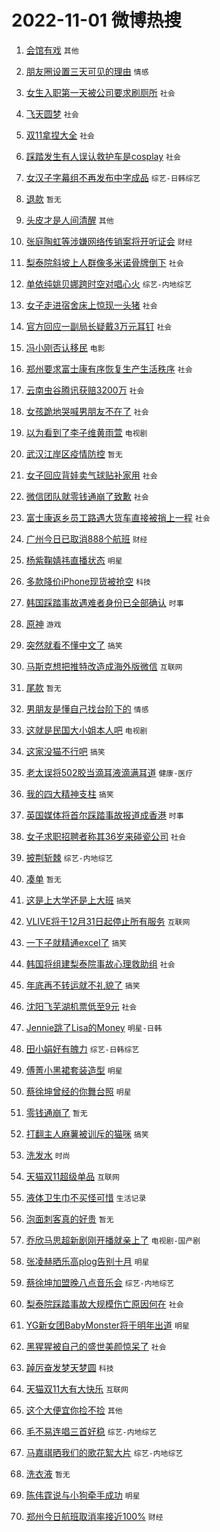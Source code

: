 # 2022-11-01 微博热搜 
1. [会馆有戏](https://m.weibo.cn/search?containerid=100103type%3D1%26t%3D10%26q%3D%23%E4%BC%9A%E9%A6%86%E6%9C%89%E6%88%8F%23&stream_entry_id=51&isnewpage=1&extparam=seat%3D1%26dgr%3D0%26c_type%3D51%26filter_type%3Drealtimehot%26pos%3D0%26cate%3D10103%26display_time%3D1667243060%26pre_seqid%3D1667243060491021958132&luicode=10000011&lfid=106003type%3D25%26t%3D3%26disable_hot%3D1%26filter_type%3Drealtimehot) `其他` 

2. [朋友圈设置三天可见的理由](https://m.weibo.cn/search?containerid=100103type%3D1%26t%3D10%26q%3D%23%E6%9C%8B%E5%8F%8B%E5%9C%88%E8%AE%BE%E7%BD%AE%E4%B8%89%E5%A4%A9%E5%8F%AF%E8%A7%81%E7%9A%84%E7%90%86%E7%94%B1%23&stream_entry_id=31&isnewpage=1&extparam=seat%3D1%26dgr%3D0%26c_type%3D31%26realpos%3D1%26filter_type%3Drealtimehot%26lcate%3D5001%26q%3D%2523%25E6%259C%258B%25E5%258F%258B%25E5%259C%2588%25E8%25AE%25BE%25E7%25BD%25AE%25E4%25B8%2589%25E5%25A4%25A9%25E5%258F%25AF%25E8%25A7%2581%25E7%259A%2584%25E7%2590%2586%25E7%2594%25B1%2523%26pos%3D0%26band_rank%3D1%26cate%3D0%26flag%3D2%26display_time%3D1667243060%26pre_seqid%3D1667243060491021958132&luicode=10000011&lfid=106003type%3D25%26t%3D3%26disable_hot%3D1%26filter_type%3Drealtimehot) `情感` 

3. [女生入职第一天被公司要求刷厕所](https://m.weibo.cn/search?containerid=100103type%3D1%26t%3D10%26q%3D%23%E5%A5%B3%E7%94%9F%E5%85%A5%E8%81%8C%E7%AC%AC%E4%B8%80%E5%A4%A9%E8%A2%AB%E5%85%AC%E5%8F%B8%E8%A6%81%E6%B1%82%E5%88%B7%E5%8E%95%E6%89%80%23&stream_entry_id=31&isnewpage=1&extparam=seat%3D1%26dgr%3D0%26c_type%3D31%26realpos%3D2%26filter_type%3Drealtimehot%26lcate%3D5001%26q%3D%2523%25E5%25A5%25B3%25E7%2594%259F%25E5%2585%25A5%25E8%2581%258C%25E7%25AC%25AC%25E4%25B8%2580%25E5%25A4%25A9%25E8%25A2%25AB%25E5%2585%25AC%25E5%258F%25B8%25E8%25A6%2581%25E6%25B1%2582%25E5%2588%25B7%25E5%258E%2595%25E6%2589%2580%2523%26pos%3D1%26band_rank%3D2%26cate%3D0%26flag%3D0%26display_time%3D1667243060%26pre_seqid%3D1667243060491021958132&luicode=10000011&lfid=106003type%3D25%26t%3D3%26disable_hot%3D1%26filter_type%3Drealtimehot) `社会` 

4. [飞天圆梦](https://m.weibo.cn/search?containerid=100103type%3D1%26t%3D10%26q%3D%23%E9%A3%9E%E5%A4%A9%E5%9C%86%E6%A2%A6%23&stream_entry_id=31&isnewpage=1&extparam=seat%3D1%26dgr%3D0%26c_type%3D31%26realpos%3D3%26filter_type%3Drealtimehot%26lcate%3D5001%26q%3D%2523%25E9%25A3%259E%25E5%25A4%25A9%25E5%259C%2586%25E6%25A2%25A6%2523%26pos%3D2%26band_rank%3D3%26cate%3D0%26flag%3D0%26display_time%3D1667243060%26pre_seqid%3D1667243060491021958132&luicode=10000011&lfid=106003type%3D25%26t%3D3%26disable_hot%3D1%26filter_type%3Drealtimehot) `社会` 

5. [双11拿捏大全](https://m.weibo.cn/search?containerid=100103type%3D1%26t%3D10%26q%3D%23%E5%8F%8C11%E6%8B%BF%E6%8D%8F%E5%A4%A7%E5%85%A8%23&stream_entry_id=31&isnewpage=1&extparam=seat%3D1%26dgr%3D0%26c_type%3D31%26filter_type%3Drealtimehot%26lcate%3D5001%26adid%3D169443%26q%3D%2523%25E5%258F%258C11%25E6%258B%25BF%25E6%258D%258F%25E5%25A4%25A7%25E5%2585%25A8%2523%26pos%3D3%26band_rank%3D4%26topic_ad%3D1%26cate%3D0%26display_time%3D1667243060%26pre_seqid%3D1667243060491021958132&luicode=10000011&lfid=106003type%3D25%26t%3D3%26disable_hot%3D1%26filter_type%3Drealtimehot) `社会` 

6. [踩踏发生有人误认救护车是cosplay](https://m.weibo.cn/search?containerid=100103type%3D1%26t%3D10%26q%3D%23%E8%B8%A9%E8%B8%8F%E5%8F%91%E7%94%9F%E6%9C%89%E4%BA%BA%E8%AF%AF%E8%AE%A4%E6%95%91%E6%8A%A4%E8%BD%A6%E6%98%AFcosplay%23&stream_entry_id=31&isnewpage=1&extparam=seat%3D1%26dgr%3D0%26c_type%3D31%26realpos%3D4%26filter_type%3Drealtimehot%26lcate%3D5001%26q%3D%2523%25E8%25B8%25A9%25E8%25B8%258F%25E5%258F%2591%25E7%2594%259F%25E6%259C%2589%25E4%25BA%25BA%25E8%25AF%25AF%25E8%25AE%25A4%25E6%2595%2591%25E6%258A%25A4%25E8%25BD%25A6%25E6%2598%25AFcosplay%2523%26pos%3D4%26band_rank%3D4%26cate%3D0%26flag%3D0%26display_time%3D1667243060%26pre_seqid%3D1667243060491021958132&luicode=10000011&lfid=106003type%3D25%26t%3D3%26disable_hot%3D1%26filter_type%3Drealtimehot) `社会` 

7. [女汉子字幕组不再发布中字成品](https://m.weibo.cn/search?containerid=100103type%3D1%26t%3D10%26q%3D%23%E5%A5%B3%E6%B1%89%E5%AD%90%E5%AD%97%E5%B9%95%E7%BB%84%E4%B8%8D%E5%86%8D%E5%8F%91%E5%B8%83%E4%B8%AD%E5%AD%97%E6%88%90%E5%93%81%23&stream_entry_id=31&isnewpage=1&extparam=seat%3D1%26dgr%3D0%26c_type%3D31%26realpos%3D5%26filter_type%3Drealtimehot%26lcate%3D5001%26q%3D%2523%25E5%25A5%25B3%25E6%25B1%2589%25E5%25AD%2590%25E5%25AD%2597%25E5%25B9%2595%25E7%25BB%2584%25E4%25B8%258D%25E5%2586%258D%25E5%258F%2591%25E5%25B8%2583%25E4%25B8%25AD%25E5%25AD%2597%25E6%2588%2590%25E5%2593%2581%2523%26pos%3D5%26band_rank%3D5%26cate%3D0%26flag%3D0%26display_time%3D1667243060%26pre_seqid%3D1667243060491021958132&luicode=10000011&lfid=106003type%3D25%26t%3D3%26disable_hot%3D1%26filter_type%3Drealtimehot) `综艺-日韩综艺` 

8. [退款](https://m.weibo.cn/search?containerid=100103type%3D1%26t%3D10%26q%3D%23%E9%80%80%E6%AC%BE%23&stream_entry_id=31&isnewpage=1&extparam=seat%3D1%26dgr%3D0%26c_type%3D31%26realpos%3D6%26filter_type%3Drealtimehot%26lcate%3D5001%26q%3D%2523%25E9%2580%2580%25E6%25AC%25BE%2523%26pos%3D6%26band_rank%3D6%26cate%3D0%26flag%3D2%26display_time%3D1667243060%26pre_seqid%3D1667243060491021958132&luicode=10000011&lfid=106003type%3D25%26t%3D3%26disable_hot%3D1%26filter_type%3Drealtimehot) `暂无` 

9. [头皮才是人间清醒](https://m.weibo.cn/search?containerid=100103type%3D1%26t%3D10%26q%3D%23%E5%A4%B4%E7%9A%AE%E6%89%8D%E6%98%AF%E4%BA%BA%E9%97%B4%E6%B8%85%E9%86%92%23&stream_entry_id=31&isnewpage=1&extparam=seat%3D1%26dgr%3D0%26c_type%3D31%26filter_type%3Drealtimehot%26lcate%3D5001%26adid%3D169382%26q%3D%2523%25E5%25A4%25B4%25E7%259A%25AE%25E6%2589%258D%25E6%2598%25AF%25E4%25BA%25BA%25E9%2597%25B4%25E6%25B8%2585%25E9%2586%2592%2523%26pos%3D7%26band_rank%3D7%26topic_ad%3D1%26cate%3D0%26display_time%3D1667243060%26pre_seqid%3D1667243060491021958132&luicode=10000011&lfid=106003type%3D25%26t%3D3%26disable_hot%3D1%26filter_type%3Drealtimehot) `其他` 

10. [张庭陶虹等涉嫌网络传销案将开听证会](https://m.weibo.cn/search?containerid=100103type%3D1%26t%3D10%26q%3D%23%E5%BC%A0%E5%BA%AD%E9%99%B6%E8%99%B9%E7%AD%89%E6%B6%89%E5%AB%8C%E7%BD%91%E7%BB%9C%E4%BC%A0%E9%94%80%E6%A1%88%E5%B0%86%E5%BC%80%E5%90%AC%E8%AF%81%E4%BC%9A%23&stream_entry_id=31&isnewpage=1&extparam=seat%3D1%26dgr%3D0%26c_type%3D31%26realpos%3D7%26filter_type%3Drealtimehot%26lcate%3D5001%26q%3D%2523%25E5%25BC%25A0%25E5%25BA%25AD%25E9%2599%25B6%25E8%2599%25B9%25E7%25AD%2589%25E6%25B6%2589%25E5%25AB%258C%25E7%25BD%2591%25E7%25BB%259C%25E4%25BC%25A0%25E9%2594%2580%25E6%25A1%2588%25E5%25B0%2586%25E5%25BC%2580%25E5%2590%25AC%25E8%25AF%2581%25E4%25BC%259A%2523%26pos%3D8%26band_rank%3D7%26cate%3D0%26flag%3D2%26display_time%3D1667243060%26pre_seqid%3D1667243060491021958132&luicode=10000011&lfid=106003type%3D25%26t%3D3%26disable_hot%3D1%26filter_type%3Drealtimehot) `财经` 

11. [梨泰院斜坡上人群像多米诺骨牌倒下](https://m.weibo.cn/search?containerid=100103type%3D1%26t%3D10%26q%3D%23%E6%A2%A8%E6%B3%B0%E9%99%A2%E6%96%9C%E5%9D%A1%E4%B8%8A%E4%BA%BA%E7%BE%A4%E5%83%8F%E5%A4%9A%E7%B1%B3%E8%AF%BA%E9%AA%A8%E7%89%8C%E5%80%92%E4%B8%8B%23&stream_entry_id=31&isnewpage=1&extparam=seat%3D1%26dgr%3D0%26c_type%3D31%26realpos%3D8%26filter_type%3Drealtimehot%26lcate%3D5001%26q%3D%2523%25E6%25A2%25A8%25E6%25B3%25B0%25E9%2599%25A2%25E6%2596%259C%25E5%259D%25A1%25E4%25B8%258A%25E4%25BA%25BA%25E7%25BE%25A4%25E5%2583%258F%25E5%25A4%259A%25E7%25B1%25B3%25E8%25AF%25BA%25E9%25AA%25A8%25E7%2589%258C%25E5%2580%2592%25E4%25B8%258B%2523%26pos%3D9%26band_rank%3D8%26cate%3D0%26flag%3D0%26display_time%3D1667243060%26pre_seqid%3D1667243060491021958132&luicode=10000011&lfid=106003type%3D25%26t%3D3%26disable_hot%3D1%26filter_type%3Drealtimehot) `社会` 

12. [单依纯姚贝娜跨时空对唱心火](https://m.weibo.cn/search?containerid=100103type%3D1%26t%3D10%26q%3D%23%E5%8D%95%E4%BE%9D%E7%BA%AF%E5%A7%9A%E8%B4%9D%E5%A8%9C%E8%B7%A8%E6%97%B6%E7%A9%BA%E5%AF%B9%E5%94%B1%E5%BF%83%E7%81%AB%23&stream_entry_id=31&isnewpage=1&extparam=seat%3D1%26dgr%3D0%26c_type%3D31%26realpos%3D9%26filter_type%3Drealtimehot%26lcate%3D5001%26q%3D%2523%25E5%258D%2595%25E4%25BE%259D%25E7%25BA%25AF%25E5%25A7%259A%25E8%25B4%259D%25E5%25A8%259C%25E8%25B7%25A8%25E6%2597%25B6%25E7%25A9%25BA%25E5%25AF%25B9%25E5%2594%25B1%25E5%25BF%2583%25E7%2581%25AB%2523%26pos%3D10%26band_rank%3D9%26cate%3D0%26flag%3D0%26display_time%3D1667243060%26pre_seqid%3D1667243060491021958132&luicode=10000011&lfid=106003type%3D25%26t%3D3%26disable_hot%3D1%26filter_type%3Drealtimehot) `综艺-内地综艺` 

13. [女子走进宿舍床上惊现一头猪](https://m.weibo.cn/search?containerid=100103type%3D1%26t%3D10%26q%3D%23%E5%A5%B3%E5%AD%90%E8%B5%B0%E8%BF%9B%E5%AE%BF%E8%88%8D%E5%BA%8A%E4%B8%8A%E6%83%8A%E7%8E%B0%E4%B8%80%E5%A4%B4%E7%8C%AA%23&stream_entry_id=31&isnewpage=1&extparam=seat%3D1%26dgr%3D0%26c_type%3D31%26realpos%3D10%26filter_type%3Drealtimehot%26lcate%3D5001%26q%3D%2523%25E5%25A5%25B3%25E5%25AD%2590%25E8%25B5%25B0%25E8%25BF%259B%25E5%25AE%25BF%25E8%2588%258D%25E5%25BA%258A%25E4%25B8%258A%25E6%2583%258A%25E7%258E%25B0%25E4%25B8%2580%25E5%25A4%25B4%25E7%258C%25AA%2523%26pos%3D11%26band_rank%3D10%26cate%3D0%26flag%3D0%26display_time%3D1667243060%26pre_seqid%3D1667243060491021958132&luicode=10000011&lfid=106003type%3D25%26t%3D3%26disable_hot%3D1%26filter_type%3Drealtimehot) `社会` 

14. [官方回应一副局长疑戴3万元耳钉](https://m.weibo.cn/search?containerid=100103type%3D1%26t%3D10%26q%3D%23%E5%AE%98%E6%96%B9%E5%9B%9E%E5%BA%94%E4%B8%80%E5%89%AF%E5%B1%80%E9%95%BF%E7%96%91%E6%88%B43%E4%B8%87%E5%85%83%E8%80%B3%E9%92%89%23&stream_entry_id=31&isnewpage=1&extparam=seat%3D1%26dgr%3D0%26c_type%3D31%26realpos%3D11%26filter_type%3Drealtimehot%26lcate%3D5001%26q%3D%2523%25E5%25AE%2598%25E6%2596%25B9%25E5%259B%259E%25E5%25BA%2594%25E4%25B8%2580%25E5%2589%25AF%25E5%25B1%2580%25E9%2595%25BF%25E7%2596%2591%25E6%2588%25B43%25E4%25B8%2587%25E5%2585%2583%25E8%2580%25B3%25E9%2592%2589%2523%26pos%3D12%26band_rank%3D11%26cate%3D0%26flag%3D0%26display_time%3D1667243060%26pre_seqid%3D1667243060491021958132&luicode=10000011&lfid=106003type%3D25%26t%3D3%26disable_hot%3D1%26filter_type%3Drealtimehot) `社会` 

15. [冯小刚否认移民](https://m.weibo.cn/search?containerid=100103type%3D1%26t%3D10%26q%3D%23%E5%86%AF%E5%B0%8F%E5%88%9A%E5%90%A6%E8%AE%A4%E7%A7%BB%E6%B0%91%23&stream_entry_id=31&isnewpage=1&extparam=seat%3D1%26dgr%3D0%26c_type%3D31%26realpos%3D12%26filter_type%3Drealtimehot%26lcate%3D5001%26q%3D%2523%25E5%2586%25AF%25E5%25B0%258F%25E5%2588%259A%25E5%2590%25A6%25E8%25AE%25A4%25E7%25A7%25BB%25E6%25B0%2591%2523%26pos%3D13%26band_rank%3D12%26cate%3D0%26flag%3D0%26display_time%3D1667243060%26pre_seqid%3D1667243060491021958132&luicode=10000011&lfid=106003type%3D25%26t%3D3%26disable_hot%3D1%26filter_type%3Drealtimehot) `电影` 

16. [郑州要求富士康有序恢复生产生活秩序](https://m.weibo.cn/search?containerid=100103type%3D1%26t%3D10%26q%3D%23%E9%83%91%E5%B7%9E%E8%A6%81%E6%B1%82%E5%AF%8C%E5%A3%AB%E5%BA%B7%E6%9C%89%E5%BA%8F%E6%81%A2%E5%A4%8D%E7%94%9F%E4%BA%A7%E7%94%9F%E6%B4%BB%E7%A7%A9%E5%BA%8F%23&stream_entry_id=31&isnewpage=1&extparam=seat%3D1%26dgr%3D0%26c_type%3D31%26realpos%3D13%26filter_type%3Drealtimehot%26lcate%3D5001%26q%3D%2523%25E9%2583%2591%25E5%25B7%259E%25E8%25A6%2581%25E6%25B1%2582%25E5%25AF%258C%25E5%25A3%25AB%25E5%25BA%25B7%25E6%259C%2589%25E5%25BA%258F%25E6%2581%25A2%25E5%25A4%258D%25E7%2594%259F%25E4%25BA%25A7%25E7%2594%259F%25E6%25B4%25BB%25E7%25A7%25A9%25E5%25BA%258F%2523%26pos%3D14%26band_rank%3D13%26cate%3D0%26flag%3D0%26display_time%3D1667243060%26pre_seqid%3D1667243060491021958132&luicode=10000011&lfid=106003type%3D25%26t%3D3%26disable_hot%3D1%26filter_type%3Drealtimehot) `社会` 

17. [云南虫谷腾讯获赔3200万](https://m.weibo.cn/search?containerid=100103type%3D1%26t%3D10%26q%3D%23%E4%BA%91%E5%8D%97%E8%99%AB%E8%B0%B7%E8%85%BE%E8%AE%AF%E8%8E%B7%E8%B5%943200%E4%B8%87%23&stream_entry_id=31&isnewpage=1&extparam=seat%3D1%26dgr%3D0%26c_type%3D31%26realpos%3D14%26filter_type%3Drealtimehot%26lcate%3D5001%26q%3D%2523%25E4%25BA%2591%25E5%258D%2597%25E8%2599%25AB%25E8%25B0%25B7%25E8%2585%25BE%25E8%25AE%25AF%25E8%258E%25B7%25E8%25B5%25943200%25E4%25B8%2587%2523%26pos%3D15%26band_rank%3D14%26cate%3D0%26flag%3D0%26display_time%3D1667243060%26pre_seqid%3D1667243060491021958132&luicode=10000011&lfid=106003type%3D25%26t%3D3%26disable_hot%3D1%26filter_type%3Drealtimehot) `社会` 

18. [女孩跪地哭喊男朋友不在了](https://m.weibo.cn/search?containerid=100103type%3D1%26t%3D10%26q%3D%23%E5%A5%B3%E5%AD%A9%E8%B7%AA%E5%9C%B0%E5%93%AD%E5%96%8A%E7%94%B7%E6%9C%8B%E5%8F%8B%E4%B8%8D%E5%9C%A8%E4%BA%86%23&stream_entry_id=31&isnewpage=1&extparam=seat%3D1%26dgr%3D0%26c_type%3D31%26realpos%3D15%26filter_type%3Drealtimehot%26lcate%3D5001%26q%3D%2523%25E5%25A5%25B3%25E5%25AD%25A9%25E8%25B7%25AA%25E5%259C%25B0%25E5%2593%25AD%25E5%2596%258A%25E7%2594%25B7%25E6%259C%258B%25E5%258F%258B%25E4%25B8%258D%25E5%259C%25A8%25E4%25BA%2586%2523%26pos%3D16%26band_rank%3D15%26cate%3D0%26flag%3D2%26display_time%3D1667243060%26pre_seqid%3D1667243060491021958132&luicode=10000011&lfid=106003type%3D25%26t%3D3%26disable_hot%3D1%26filter_type%3Drealtimehot) `社会` 

19. [以为看到了李子维黄雨萱](https://m.weibo.cn/search?containerid=100103type%3D1%26t%3D10%26q%3D%23%E4%BB%A5%E4%B8%BA%E7%9C%8B%E5%88%B0%E4%BA%86%E6%9D%8E%E5%AD%90%E7%BB%B4%E9%BB%84%E9%9B%A8%E8%90%B1%23&stream_entry_id=31&isnewpage=1&extparam=seat%3D1%26dgr%3D0%26c_type%3D31%26realpos%3D16%26filter_type%3Drealtimehot%26lcate%3D5001%26q%3D%2523%25E4%25BB%25A5%25E4%25B8%25BA%25E7%259C%258B%25E5%2588%25B0%25E4%25BA%2586%25E6%259D%258E%25E5%25AD%2590%25E7%25BB%25B4%25E9%25BB%2584%25E9%259B%25A8%25E8%2590%25B1%2523%26pos%3D17%26band_rank%3D16%26cate%3D0%26flag%3D0%26display_time%3D1667243060%26pre_seqid%3D1667243060491021958132&luicode=10000011&lfid=106003type%3D25%26t%3D3%26disable_hot%3D1%26filter_type%3Drealtimehot) `电视剧` 

20. [武汉江岸区疫情防控](https://m.weibo.cn/search?containerid=100103type%3D1%26t%3D10%26q%3D%E6%AD%A6%E6%B1%89%E6%B1%9F%E5%B2%B8%E5%8C%BA%E7%96%AB%E6%83%85%E9%98%B2%E6%8E%A7&stream_entry_id=31&isnewpage=1&extparam=seat%3D1%26dgr%3D0%26c_type%3D31%26realpos%3D17%26filter_type%3Drealtimehot%26lcate%3D5001%26q%3D%25E6%25AD%25A6%25E6%25B1%2589%25E6%25B1%259F%25E5%25B2%25B8%25E5%258C%25BA%25E7%2596%25AB%25E6%2583%2585%25E9%2598%25B2%25E6%258E%25A7%26pos%3D18%26band_rank%3D17%26cate%3D0%26flag%3D0%26display_time%3D1667243060%26pre_seqid%3D1667243060491021958132&luicode=10000011&lfid=106003type%3D25%26t%3D3%26disable_hot%3D1%26filter_type%3Drealtimehot) `暂无` 

21. [女子回应背娃卖气球贴补家用](https://m.weibo.cn/search?containerid=100103type%3D1%26t%3D10%26q%3D%23%E5%A5%B3%E5%AD%90%E5%9B%9E%E5%BA%94%E8%83%8C%E5%A8%83%E5%8D%96%E6%B0%94%E7%90%83%E8%B4%B4%E8%A1%A5%E5%AE%B6%E7%94%A8%23&stream_entry_id=31&isnewpage=1&extparam=seat%3D1%26dgr%3D0%26c_type%3D31%26realpos%3D18%26filter_type%3Drealtimehot%26lcate%3D5001%26q%3D%2523%25E5%25A5%25B3%25E5%25AD%2590%25E5%259B%259E%25E5%25BA%2594%25E8%2583%258C%25E5%25A8%2583%25E5%258D%2596%25E6%25B0%2594%25E7%2590%2583%25E8%25B4%25B4%25E8%25A1%25A5%25E5%25AE%25B6%25E7%2594%25A8%2523%26pos%3D19%26band_rank%3D18%26cate%3D0%26flag%3D1%26display_time%3D1667243060%26pre_seqid%3D1667243060491021958132&luicode=10000011&lfid=106003type%3D25%26t%3D3%26disable_hot%3D1%26filter_type%3Drealtimehot) `社会` 

22. [微信团队就零钱通崩了致歉](https://m.weibo.cn/search?containerid=100103type%3D1%26t%3D10%26q%3D%23%E5%BE%AE%E4%BF%A1%E5%9B%A2%E9%98%9F%E5%B0%B1%E9%9B%B6%E9%92%B1%E9%80%9A%E5%B4%A9%E4%BA%86%E8%87%B4%E6%AD%89%23&stream_entry_id=31&isnewpage=1&extparam=seat%3D1%26dgr%3D0%26c_type%3D31%26realpos%3D19%26filter_type%3Drealtimehot%26lcate%3D5001%26q%3D%2523%25E5%25BE%25AE%25E4%25BF%25A1%25E5%259B%25A2%25E9%2598%259F%25E5%25B0%25B1%25E9%259B%25B6%25E9%2592%25B1%25E9%2580%259A%25E5%25B4%25A9%25E4%25BA%2586%25E8%2587%25B4%25E6%25AD%2589%2523%26pos%3D20%26band_rank%3D19%26cate%3D0%26flag%3D0%26display_time%3D1667243060%26pre_seqid%3D1667243060491021958132&luicode=10000011&lfid=106003type%3D25%26t%3D3%26disable_hot%3D1%26filter_type%3Drealtimehot) `社会` 

23. [富士康返乡员工路遇大货车直接被捎上一程](https://m.weibo.cn/search?containerid=100103type%3D1%26t%3D10%26q%3D%23%E5%AF%8C%E5%A3%AB%E5%BA%B7%E8%BF%94%E4%B9%A1%E5%91%98%E5%B7%A5%E8%B7%AF%E9%81%87%E5%A4%A7%E8%B4%A7%E8%BD%A6%E7%9B%B4%E6%8E%A5%E8%A2%AB%E6%8D%8E%E4%B8%8A%E4%B8%80%E7%A8%8B%23&stream_entry_id=31&isnewpage=1&extparam=seat%3D1%26dgr%3D0%26c_type%3D31%26realpos%3D20%26filter_type%3Drealtimehot%26lcate%3D5001%26q%3D%2523%25E5%25AF%258C%25E5%25A3%25AB%25E5%25BA%25B7%25E8%25BF%2594%25E4%25B9%25A1%25E5%2591%2598%25E5%25B7%25A5%25E8%25B7%25AF%25E9%2581%2587%25E5%25A4%25A7%25E8%25B4%25A7%25E8%25BD%25A6%25E7%259B%25B4%25E6%258E%25A5%25E8%25A2%25AB%25E6%258D%258E%25E4%25B8%258A%25E4%25B8%2580%25E7%25A8%258B%2523%26pos%3D21%26band_rank%3D20%26cate%3D0%26flag%3D0%26display_time%3D1667243060%26pre_seqid%3D1667243060491021958132&luicode=10000011&lfid=106003type%3D25%26t%3D3%26disable_hot%3D1%26filter_type%3Drealtimehot) `社会` 

24. [广州今日已取消888个航班](https://m.weibo.cn/search?containerid=100103type%3D1%26t%3D10%26q%3D%23%E5%B9%BF%E5%B7%9E%E4%BB%8A%E6%97%A5%E5%B7%B2%E5%8F%96%E6%B6%88888%E4%B8%AA%E8%88%AA%E7%8F%AD%23&stream_entry_id=31&isnewpage=1&extparam=seat%3D1%26dgr%3D0%26c_type%3D31%26realpos%3D21%26filter_type%3Drealtimehot%26lcate%3D5001%26q%3D%2523%25E5%25B9%25BF%25E5%25B7%259E%25E4%25BB%258A%25E6%2597%25A5%25E5%25B7%25B2%25E5%258F%2596%25E6%25B6%2588888%25E4%25B8%25AA%25E8%2588%25AA%25E7%258F%25AD%2523%26pos%3D22%26band_rank%3D21%26cate%3D0%26flag%3D0%26display_time%3D1667243060%26pre_seqid%3D1667243060491021958132&luicode=10000011&lfid=106003type%3D25%26t%3D3%26disable_hot%3D1%26filter_type%3Drealtimehot) `财经` 

25. [杨紫鞠婧祎直播状态](https://m.weibo.cn/search?containerid=100103type%3D1%26t%3D10%26q%3D%23%E6%9D%A8%E7%B4%AB%E9%9E%A0%E5%A9%A7%E7%A5%8E%E7%9B%B4%E6%92%AD%E7%8A%B6%E6%80%81%23&stream_entry_id=31&isnewpage=1&extparam=seat%3D1%26dgr%3D0%26c_type%3D31%26realpos%3D22%26filter_type%3Drealtimehot%26lcate%3D5001%26q%3D%2523%25E6%259D%25A8%25E7%25B4%25AB%25E9%259E%25A0%25E5%25A9%25A7%25E7%25A5%258E%25E7%259B%25B4%25E6%2592%25AD%25E7%258A%25B6%25E6%2580%2581%2523%26pos%3D23%26band_rank%3D22%26cate%3D0%26flag%3D0%26display_time%3D1667243060%26pre_seqid%3D1667243060491021958132&luicode=10000011&lfid=106003type%3D25%26t%3D3%26disable_hot%3D1%26filter_type%3Drealtimehot) `明星` 

26. [多款降价iPhone现货被抢空](https://m.weibo.cn/search?containerid=100103type%3D1%26t%3D10%26q%3D%23%E5%A4%9A%E6%AC%BE%E9%99%8D%E4%BB%B7iPhone%E7%8E%B0%E8%B4%A7%E8%A2%AB%E6%8A%A2%E7%A9%BA%23&stream_entry_id=31&isnewpage=1&extparam=seat%3D1%26dgr%3D0%26c_type%3D31%26realpos%3D23%26filter_type%3Drealtimehot%26lcate%3D5001%26q%3D%2523%25E5%25A4%259A%25E6%25AC%25BE%25E9%2599%258D%25E4%25BB%25B7iPhone%25E7%258E%25B0%25E8%25B4%25A7%25E8%25A2%25AB%25E6%258A%25A2%25E7%25A9%25BA%2523%26pos%3D24%26band_rank%3D23%26cate%3D0%26flag%3D0%26display_time%3D1667243060%26pre_seqid%3D1667243060491021958132&luicode=10000011&lfid=106003type%3D25%26t%3D3%26disable_hot%3D1%26filter_type%3Drealtimehot) `科技` 

27. [韩国踩踏事故遇难者身份已全部确认](https://m.weibo.cn/search?containerid=100103type%3D1%26t%3D10%26q%3D%23%E9%9F%A9%E5%9B%BD%E8%B8%A9%E8%B8%8F%E4%BA%8B%E6%95%85%E9%81%87%E9%9A%BE%E8%80%85%E8%BA%AB%E4%BB%BD%E5%B7%B2%E5%85%A8%E9%83%A8%E7%A1%AE%E8%AE%A4%23&stream_entry_id=31&isnewpage=1&extparam=seat%3D1%26dgr%3D0%26c_type%3D31%26realpos%3D24%26filter_type%3Drealtimehot%26lcate%3D5001%26q%3D%2523%25E9%259F%25A9%25E5%259B%25BD%25E8%25B8%25A9%25E8%25B8%258F%25E4%25BA%258B%25E6%2595%2585%25E9%2581%2587%25E9%259A%25BE%25E8%2580%2585%25E8%25BA%25AB%25E4%25BB%25BD%25E5%25B7%25B2%25E5%2585%25A8%25E9%2583%25A8%25E7%25A1%25AE%25E8%25AE%25A4%2523%26pos%3D25%26band_rank%3D24%26cate%3D0%26flag%3D0%26display_time%3D1667243060%26pre_seqid%3D1667243060491021958132&luicode=10000011&lfid=106003type%3D25%26t%3D3%26disable_hot%3D1%26filter_type%3Drealtimehot) `时事` 

28. [原神](https://m.weibo.cn/search?containerid=100103type%3D1%26t%3D10%26q%3D%23%E5%8E%9F%E7%A5%9E%23&stream_entry_id=31&isnewpage=1&extparam=seat%3D1%26dgr%3D0%26c_type%3D31%26realpos%3D25%26filter_type%3Drealtimehot%26lcate%3D5001%26q%3D%2523%25E5%258E%259F%25E7%25A5%259E%2523%26pos%3D26%26band_rank%3D25%26cate%3D0%26flag%3D0%26display_time%3D1667243060%26pre_seqid%3D1667243060491021958132&luicode=10000011&lfid=106003type%3D25%26t%3D3%26disable_hot%3D1%26filter_type%3Drealtimehot) `游戏` 

29. [突然就看不懂中文了](https://m.weibo.cn/search?containerid=100103type%3D1%26t%3D10%26q%3D%23%E7%AA%81%E7%84%B6%E5%B0%B1%E7%9C%8B%E4%B8%8D%E6%87%82%E4%B8%AD%E6%96%87%E4%BA%86%23&stream_entry_id=31&isnewpage=1&extparam=seat%3D1%26dgr%3D0%26c_type%3D31%26realpos%3D26%26filter_type%3Drealtimehot%26lcate%3D5001%26q%3D%2523%25E7%25AA%2581%25E7%2584%25B6%25E5%25B0%25B1%25E7%259C%258B%25E4%25B8%258D%25E6%2587%2582%25E4%25B8%25AD%25E6%2596%2587%25E4%25BA%2586%2523%26pos%3D27%26band_rank%3D26%26cate%3D0%26flag%3D0%26display_time%3D1667243060%26pre_seqid%3D1667243060491021958132&luicode=10000011&lfid=106003type%3D25%26t%3D3%26disable_hot%3D1%26filter_type%3Drealtimehot) `搞笑` 

30. [马斯克想把推特改造成海外版微信](https://m.weibo.cn/search?containerid=100103type%3D1%26t%3D10%26q%3D%23%E9%A9%AC%E6%96%AF%E5%85%8B%E6%83%B3%E6%8A%8A%E6%8E%A8%E7%89%B9%E6%94%B9%E9%80%A0%E6%88%90%E6%B5%B7%E5%A4%96%E7%89%88%E5%BE%AE%E4%BF%A1%23&stream_entry_id=31&isnewpage=1&extparam=seat%3D1%26dgr%3D0%26c_type%3D31%26realpos%3D27%26filter_type%3Drealtimehot%26lcate%3D5001%26q%3D%2523%25E9%25A9%25AC%25E6%2596%25AF%25E5%2585%258B%25E6%2583%25B3%25E6%258A%258A%25E6%258E%25A8%25E7%2589%25B9%25E6%2594%25B9%25E9%2580%25A0%25E6%2588%2590%25E6%25B5%25B7%25E5%25A4%2596%25E7%2589%2588%25E5%25BE%25AE%25E4%25BF%25A1%2523%26pos%3D28%26band_rank%3D27%26cate%3D0%26flag%3D0%26display_time%3D1667243060%26pre_seqid%3D1667243060491021958132&luicode=10000011&lfid=106003type%3D25%26t%3D3%26disable_hot%3D1%26filter_type%3Drealtimehot) `互联网` 

31. [尾款](https://m.weibo.cn/search?containerid=100103type%3D1%26t%3D10%26q%3D%23%E5%B0%BE%E6%AC%BE%23&stream_entry_id=31&isnewpage=1&extparam=seat%3D1%26dgr%3D0%26c_type%3D31%26realpos%3D28%26filter_type%3Drealtimehot%26lcate%3D5001%26q%3D%2523%25E5%25B0%25BE%25E6%25AC%25BE%2523%26pos%3D29%26band_rank%3D28%26cate%3D0%26flag%3D0%26display_time%3D1667243060%26pre_seqid%3D1667243060491021958132&luicode=10000011&lfid=106003type%3D25%26t%3D3%26disable_hot%3D1%26filter_type%3Drealtimehot) `暂无` 

32. [男朋友是懂自己找台阶下的](https://m.weibo.cn/search?containerid=100103type%3D1%26t%3D10%26q%3D%23%E7%94%B7%E6%9C%8B%E5%8F%8B%E6%98%AF%E6%87%82%E8%87%AA%E5%B7%B1%E6%89%BE%E5%8F%B0%E9%98%B6%E4%B8%8B%E7%9A%84%23&stream_entry_id=31&isnewpage=1&extparam=seat%3D1%26dgr%3D0%26c_type%3D31%26realpos%3D29%26filter_type%3Drealtimehot%26lcate%3D5001%26q%3D%2523%25E7%2594%25B7%25E6%259C%258B%25E5%258F%258B%25E6%2598%25AF%25E6%2587%2582%25E8%2587%25AA%25E5%25B7%25B1%25E6%2589%25BE%25E5%258F%25B0%25E9%2598%25B6%25E4%25B8%258B%25E7%259A%2584%2523%26pos%3D30%26band_rank%3D29%26cate%3D0%26flag%3D0%26display_time%3D1667243060%26pre_seqid%3D1667243060491021958132&luicode=10000011&lfid=106003type%3D25%26t%3D3%26disable_hot%3D1%26filter_type%3Drealtimehot) `情感` 

33. [这就是民国大小姐本人吧](https://m.weibo.cn/search?containerid=100103type%3D1%26t%3D10%26q%3D%23%E8%BF%99%E5%B0%B1%E6%98%AF%E6%B0%91%E5%9B%BD%E5%A4%A7%E5%B0%8F%E5%A7%90%E6%9C%AC%E4%BA%BA%E5%90%A7%23&stream_entry_id=31&isnewpage=1&extparam=seat%3D1%26dgr%3D0%26c_type%3D31%26realpos%3D30%26filter_type%3Drealtimehot%26lcate%3D5001%26q%3D%2523%25E8%25BF%2599%25E5%25B0%25B1%25E6%2598%25AF%25E6%25B0%2591%25E5%259B%25BD%25E5%25A4%25A7%25E5%25B0%258F%25E5%25A7%2590%25E6%259C%25AC%25E4%25BA%25BA%25E5%2590%25A7%2523%26pos%3D31%26band_rank%3D30%26cate%3D0%26flag%3D0%26display_time%3D1667243060%26pre_seqid%3D1667243060491021958132&luicode=10000011&lfid=106003type%3D25%26t%3D3%26disable_hot%3D1%26filter_type%3Drealtimehot) `电视剧` 

34. [这家没猫不行吧](https://m.weibo.cn/search?containerid=100103type%3D1%26t%3D10%26q%3D%23%E8%BF%99%E5%AE%B6%E6%B2%A1%E7%8C%AB%E4%B8%8D%E8%A1%8C%E5%90%A7%23&stream_entry_id=31&isnewpage=1&extparam=seat%3D1%26dgr%3D0%26c_type%3D31%26realpos%3D31%26filter_type%3Drealtimehot%26lcate%3D5001%26q%3D%2523%25E8%25BF%2599%25E5%25AE%25B6%25E6%25B2%25A1%25E7%258C%25AB%25E4%25B8%258D%25E8%25A1%258C%25E5%2590%25A7%2523%26pos%3D32%26band_rank%3D31%26cate%3D0%26flag%3D0%26display_time%3D1667243060%26pre_seqid%3D1667243060491021958132&luicode=10000011&lfid=106003type%3D25%26t%3D3%26disable_hot%3D1%26filter_type%3Drealtimehot) `搞笑` 

35. [老太误将502胶当滴耳液滴满耳道](https://m.weibo.cn/search?containerid=100103type%3D1%26t%3D10%26q%3D%23%E8%80%81%E5%A4%AA%E8%AF%AF%E5%B0%86502%E8%83%B6%E5%BD%93%E6%BB%B4%E8%80%B3%E6%B6%B2%E6%BB%B4%E6%BB%A1%E8%80%B3%E9%81%93%23&stream_entry_id=31&isnewpage=1&extparam=seat%3D1%26dgr%3D0%26c_type%3D31%26realpos%3D32%26filter_type%3Drealtimehot%26lcate%3D5001%26q%3D%2523%25E8%2580%2581%25E5%25A4%25AA%25E8%25AF%25AF%25E5%25B0%2586502%25E8%2583%25B6%25E5%25BD%2593%25E6%25BB%25B4%25E8%2580%25B3%25E6%25B6%25B2%25E6%25BB%25B4%25E6%25BB%25A1%25E8%2580%25B3%25E9%2581%2593%2523%26pos%3D33%26band_rank%3D32%26cate%3D0%26flag%3D0%26display_time%3D1667243060%26pre_seqid%3D1667243060491021958132&luicode=10000011&lfid=106003type%3D25%26t%3D3%26disable_hot%3D1%26filter_type%3Drealtimehot) `健康-医疗` 

36. [我的四大精神支柱](https://m.weibo.cn/search?containerid=100103type%3D1%26t%3D10%26q%3D%23%E6%88%91%E7%9A%84%E5%9B%9B%E5%A4%A7%E7%B2%BE%E7%A5%9E%E6%94%AF%E6%9F%B1%23&stream_entry_id=31&isnewpage=1&extparam=seat%3D1%26dgr%3D0%26c_type%3D31%26realpos%3D33%26filter_type%3Drealtimehot%26lcate%3D5001%26q%3D%2523%25E6%2588%2591%25E7%259A%2584%25E5%259B%259B%25E5%25A4%25A7%25E7%25B2%25BE%25E7%25A5%259E%25E6%2594%25AF%25E6%259F%25B1%2523%26pos%3D34%26band_rank%3D33%26cate%3D0%26flag%3D1%26display_time%3D1667243060%26pre_seqid%3D1667243060491021958132&luicode=10000011&lfid=106003type%3D25%26t%3D3%26disable_hot%3D1%26filter_type%3Drealtimehot) `搞笑` 

37. [英国媒体将首尔踩踏事故报道成香港](https://m.weibo.cn/search?containerid=100103type%3D1%26t%3D10%26q%3D%23%E8%8B%B1%E5%9B%BD%E5%AA%92%E4%BD%93%E5%B0%86%E9%A6%96%E5%B0%94%E8%B8%A9%E8%B8%8F%E4%BA%8B%E6%95%85%E6%8A%A5%E9%81%93%E6%88%90%E9%A6%99%E6%B8%AF%23&stream_entry_id=31&isnewpage=1&extparam=seat%3D1%26dgr%3D0%26c_type%3D31%26realpos%3D34%26filter_type%3Drealtimehot%26lcate%3D5001%26q%3D%2523%25E8%258B%25B1%25E5%259B%25BD%25E5%25AA%2592%25E4%25BD%2593%25E5%25B0%2586%25E9%25A6%2596%25E5%25B0%2594%25E8%25B8%25A9%25E8%25B8%258F%25E4%25BA%258B%25E6%2595%2585%25E6%258A%25A5%25E9%2581%2593%25E6%2588%2590%25E9%25A6%2599%25E6%25B8%25AF%2523%26pos%3D35%26band_rank%3D34%26cate%3D0%26flag%3D0%26display_time%3D1667243060%26pre_seqid%3D1667243060491021958132&luicode=10000011&lfid=106003type%3D25%26t%3D3%26disable_hot%3D1%26filter_type%3Drealtimehot) `时事` 

38. [女子求职招聘者称其36岁来碰瓷公司](https://m.weibo.cn/search?containerid=100103type%3D1%26t%3D10%26q%3D%23%E5%A5%B3%E5%AD%90%E6%B1%82%E8%81%8C%E6%8B%9B%E8%81%98%E8%80%85%E7%A7%B0%E5%85%B636%E5%B2%81%E6%9D%A5%E7%A2%B0%E7%93%B7%E5%85%AC%E5%8F%B8%23&stream_entry_id=31&isnewpage=1&extparam=seat%3D1%26dgr%3D0%26c_type%3D31%26realpos%3D35%26filter_type%3Drealtimehot%26lcate%3D5001%26q%3D%2523%25E5%25A5%25B3%25E5%25AD%2590%25E6%25B1%2582%25E8%2581%258C%25E6%258B%259B%25E8%2581%2598%25E8%2580%2585%25E7%25A7%25B0%25E5%2585%25B636%25E5%25B2%2581%25E6%259D%25A5%25E7%25A2%25B0%25E7%2593%25B7%25E5%2585%25AC%25E5%258F%25B8%2523%26pos%3D36%26band_rank%3D35%26cate%3D0%26flag%3D0%26display_time%3D1667243060%26pre_seqid%3D1667243060491021958132&luicode=10000011&lfid=106003type%3D25%26t%3D3%26disable_hot%3D1%26filter_type%3Drealtimehot) `社会` 

39. [披荆斩棘](https://m.weibo.cn/search?containerid=100103type%3D1%26t%3D10%26q%3D%E6%8A%AB%E8%8D%86%E6%96%A9%E6%A3%98&stream_entry_id=31&isnewpage=1&extparam=seat%3D1%26dgr%3D0%26c_type%3D31%26realpos%3D36%26filter_type%3Drealtimehot%26lcate%3D5001%26q%3D%25E6%258A%25AB%25E8%258D%2586%25E6%2596%25A9%25E6%25A3%2598%26pos%3D37%26band_rank%3D36%26cate%3D0%26flag%3D0%26display_time%3D1667243060%26pre_seqid%3D1667243060491021958132&luicode=10000011&lfid=106003type%3D25%26t%3D3%26disable_hot%3D1%26filter_type%3Drealtimehot) `综艺-内地综艺` 

40. [凑单](https://m.weibo.cn/search?containerid=100103type%3D1%26t%3D10%26q%3D%E5%87%91%E5%8D%95&stream_entry_id=31&isnewpage=1&extparam=seat%3D1%26dgr%3D0%26c_type%3D31%26realpos%3D37%26filter_type%3Drealtimehot%26lcate%3D5001%26q%3D%25E5%2587%2591%25E5%258D%2595%26pos%3D38%26band_rank%3D37%26cate%3D0%26flag%3D0%26display_time%3D1667243060%26pre_seqid%3D1667243060491021958132&luicode=10000011&lfid=106003type%3D25%26t%3D3%26disable_hot%3D1%26filter_type%3Drealtimehot) `暂无` 

41. [这是上大学还是上大班](https://m.weibo.cn/search?containerid=100103type%3D1%26t%3D10%26q%3D%23%E8%BF%99%E6%98%AF%E4%B8%8A%E5%A4%A7%E5%AD%A6%E8%BF%98%E6%98%AF%E4%B8%8A%E5%A4%A7%E7%8F%AD%23&stream_entry_id=31&isnewpage=1&extparam=seat%3D1%26dgr%3D0%26c_type%3D31%26realpos%3D38%26filter_type%3Drealtimehot%26lcate%3D5001%26q%3D%2523%25E8%25BF%2599%25E6%2598%25AF%25E4%25B8%258A%25E5%25A4%25A7%25E5%25AD%25A6%25E8%25BF%2598%25E6%2598%25AF%25E4%25B8%258A%25E5%25A4%25A7%25E7%258F%25AD%2523%26pos%3D39%26band_rank%3D38%26cate%3D0%26flag%3D0%26display_time%3D1667243060%26pre_seqid%3D1667243060491021958132&luicode=10000011&lfid=106003type%3D25%26t%3D3%26disable_hot%3D1%26filter_type%3Drealtimehot) `搞笑` 

42. [VLIVE将于12月31日起停止所有服务](https://m.weibo.cn/search?containerid=100103type%3D1%26t%3D10%26q%3D%23VLIVE%E5%B0%86%E4%BA%8E12%E6%9C%8831%E6%97%A5%E8%B5%B7%E5%81%9C%E6%AD%A2%E6%89%80%E6%9C%89%E6%9C%8D%E5%8A%A1%23&stream_entry_id=31&isnewpage=1&extparam=seat%3D1%26dgr%3D0%26c_type%3D31%26realpos%3D39%26filter_type%3Drealtimehot%26lcate%3D5001%26q%3D%2523VLIVE%25E5%25B0%2586%25E4%25BA%258E12%25E6%259C%258831%25E6%2597%25A5%25E8%25B5%25B7%25E5%2581%259C%25E6%25AD%25A2%25E6%2589%2580%25E6%259C%2589%25E6%259C%258D%25E5%258A%25A1%2523%26pos%3D40%26band_rank%3D39%26cate%3D0%26flag%3D0%26display_time%3D1667243060%26pre_seqid%3D1667243060491021958132&luicode=10000011&lfid=106003type%3D25%26t%3D3%26disable_hot%3D1%26filter_type%3Drealtimehot) `互联网` 

43. [一下子就精通excel了](https://m.weibo.cn/search?containerid=100103type%3D1%26t%3D10%26q%3D%23%E4%B8%80%E4%B8%8B%E5%AD%90%E5%B0%B1%E7%B2%BE%E9%80%9Aexcel%E4%BA%86%23&stream_entry_id=31&isnewpage=1&extparam=seat%3D1%26dgr%3D0%26c_type%3D31%26realpos%3D40%26filter_type%3Drealtimehot%26lcate%3D5001%26q%3D%2523%25E4%25B8%2580%25E4%25B8%258B%25E5%25AD%2590%25E5%25B0%25B1%25E7%25B2%25BE%25E9%2580%259Aexcel%25E4%25BA%2586%2523%26pos%3D41%26band_rank%3D40%26cate%3D0%26flag%3D0%26display_time%3D1667243060%26pre_seqid%3D1667243060491021958132&luicode=10000011&lfid=106003type%3D25%26t%3D3%26disable_hot%3D1%26filter_type%3Drealtimehot) `搞笑` 

44. [韩国将组建梨泰院事故心理救助组](https://m.weibo.cn/search?containerid=100103type%3D1%26t%3D10%26q%3D%23%E9%9F%A9%E5%9B%BD%E5%B0%86%E7%BB%84%E5%BB%BA%E6%A2%A8%E6%B3%B0%E9%99%A2%E4%BA%8B%E6%95%85%E5%BF%83%E7%90%86%E6%95%91%E5%8A%A9%E7%BB%84%23&stream_entry_id=31&isnewpage=1&extparam=seat%3D1%26dgr%3D0%26c_type%3D31%26realpos%3D41%26filter_type%3Drealtimehot%26lcate%3D5001%26q%3D%2523%25E9%259F%25A9%25E5%259B%25BD%25E5%25B0%2586%25E7%25BB%2584%25E5%25BB%25BA%25E6%25A2%25A8%25E6%25B3%25B0%25E9%2599%25A2%25E4%25BA%258B%25E6%2595%2585%25E5%25BF%2583%25E7%2590%2586%25E6%2595%2591%25E5%258A%25A9%25E7%25BB%2584%2523%26pos%3D42%26band_rank%3D41%26cate%3D0%26flag%3D0%26display_time%3D1667243060%26pre_seqid%3D1667243060491021958132&luicode=10000011&lfid=106003type%3D25%26t%3D3%26disable_hot%3D1%26filter_type%3Drealtimehot) `社会` 

45. [年底再不转运就不礼貌了](https://m.weibo.cn/search?containerid=100103type%3D1%26t%3D10%26q%3D%23%E5%B9%B4%E5%BA%95%E5%86%8D%E4%B8%8D%E8%BD%AC%E8%BF%90%E5%B0%B1%E4%B8%8D%E7%A4%BC%E8%B2%8C%E4%BA%86%23&stream_entry_id=31&isnewpage=1&extparam=seat%3D1%26dgr%3D0%26c_type%3D31%26realpos%3D42%26filter_type%3Drealtimehot%26lcate%3D5001%26q%3D%2523%25E5%25B9%25B4%25E5%25BA%2595%25E5%2586%258D%25E4%25B8%258D%25E8%25BD%25AC%25E8%25BF%2590%25E5%25B0%25B1%25E4%25B8%258D%25E7%25A4%25BC%25E8%25B2%258C%25E4%25BA%2586%2523%26pos%3D43%26band_rank%3D42%26cate%3D0%26flag%3D0%26display_time%3D1667243060%26pre_seqid%3D1667243060491021958132&luicode=10000011&lfid=106003type%3D25%26t%3D3%26disable_hot%3D1%26filter_type%3Drealtimehot) `搞笑` 

46. [沈阳飞芜湖机票低至9元](https://m.weibo.cn/search?containerid=100103type%3D1%26t%3D10%26q%3D%23%E6%B2%88%E9%98%B3%E9%A3%9E%E8%8A%9C%E6%B9%96%E6%9C%BA%E7%A5%A8%E4%BD%8E%E8%87%B39%E5%85%83%23&stream_entry_id=31&isnewpage=1&extparam=seat%3D1%26dgr%3D0%26c_type%3D31%26realpos%3D43%26filter_type%3Drealtimehot%26lcate%3D5001%26q%3D%2523%25E6%25B2%2588%25E9%2598%25B3%25E9%25A3%259E%25E8%258A%259C%25E6%25B9%2596%25E6%259C%25BA%25E7%25A5%25A8%25E4%25BD%258E%25E8%2587%25B39%25E5%2585%2583%2523%26pos%3D44%26band_rank%3D43%26cate%3D0%26flag%3D0%26display_time%3D1667243060%26pre_seqid%3D1667243060491021958132&luicode=10000011&lfid=106003type%3D25%26t%3D3%26disable_hot%3D1%26filter_type%3Drealtimehot) `社会` 

47. [Jennie跳了Lisa的Money](https://m.weibo.cn/search?containerid=100103type%3D1%26t%3D10%26q%3D%23Jennie%E8%B7%B3%E4%BA%86Lisa%E7%9A%84Money%23&stream_entry_id=31&isnewpage=1&extparam=seat%3D1%26dgr%3D0%26c_type%3D31%26realpos%3D44%26filter_type%3Drealtimehot%26lcate%3D5001%26q%3D%2523Jennie%25E8%25B7%25B3%25E4%25BA%2586Lisa%25E7%259A%2584Money%2523%26pos%3D45%26band_rank%3D44%26cate%3D0%26flag%3D0%26display_time%3D1667243060%26pre_seqid%3D1667243060491021958132&luicode=10000011&lfid=106003type%3D25%26t%3D3%26disable_hot%3D1%26filter_type%3Drealtimehot) `明星-日韩` 

48. [田小娟好有魄力](https://m.weibo.cn/search?containerid=100103type%3D1%26t%3D10%26q%3D%23%E7%94%B0%E5%B0%8F%E5%A8%9F%E5%A5%BD%E6%9C%89%E9%AD%84%E5%8A%9B%23&stream_entry_id=31&isnewpage=1&extparam=seat%3D1%26dgr%3D0%26c_type%3D31%26realpos%3D45%26filter_type%3Drealtimehot%26lcate%3D5001%26q%3D%2523%25E7%2594%25B0%25E5%25B0%258F%25E5%25A8%259F%25E5%25A5%25BD%25E6%259C%2589%25E9%25AD%2584%25E5%258A%259B%2523%26pos%3D46%26band_rank%3D45%26cate%3D0%26flag%3D0%26display_time%3D1667243060%26pre_seqid%3D1667243060491021958132&luicode=10000011&lfid=106003type%3D25%26t%3D3%26disable_hot%3D1%26filter_type%3Drealtimehot) `综艺-日韩综艺` 

49. [傅菁小黑裙套装造型](https://m.weibo.cn/search?containerid=100103type%3D1%26t%3D10%26q%3D%23%E5%82%85%E8%8F%81%E5%B0%8F%E9%BB%91%E8%A3%99%E5%A5%97%E8%A3%85%E9%80%A0%E5%9E%8B%23&stream_entry_id=31&isnewpage=1&extparam=seat%3D1%26dgr%3D0%26c_type%3D31%26realpos%3D46%26filter_type%3Drealtimehot%26lcate%3D5001%26q%3D%2523%25E5%2582%2585%25E8%258F%2581%25E5%25B0%258F%25E9%25BB%2591%25E8%25A3%2599%25E5%25A5%2597%25E8%25A3%2585%25E9%2580%25A0%25E5%259E%258B%2523%26pos%3D47%26band_rank%3D46%26cate%3D0%26flag%3D0%26display_time%3D1667243060%26pre_seqid%3D1667243060491021958132&luicode=10000011&lfid=106003type%3D25%26t%3D3%26disable_hot%3D1%26filter_type%3Drealtimehot) `明星` 

50. [蔡徐坤曾经的你舞台照](https://m.weibo.cn/search?containerid=100103type%3D1%26t%3D10%26q%3D%23%E8%94%A1%E5%BE%90%E5%9D%A4%E6%9B%BE%E7%BB%8F%E7%9A%84%E4%BD%A0%E8%88%9E%E5%8F%B0%E7%85%A7%23&stream_entry_id=31&isnewpage=1&extparam=seat%3D1%26dgr%3D0%26c_type%3D31%26realpos%3D47%26filter_type%3Drealtimehot%26lcate%3D5001%26q%3D%2523%25E8%2594%25A1%25E5%25BE%2590%25E5%259D%25A4%25E6%259B%25BE%25E7%25BB%258F%25E7%259A%2584%25E4%25BD%25A0%25E8%2588%259E%25E5%258F%25B0%25E7%2585%25A7%2523%26pos%3D48%26band_rank%3D47%26cate%3D0%26flag%3D0%26display_time%3D1667243060%26pre_seqid%3D1667243060491021958132&luicode=10000011&lfid=106003type%3D25%26t%3D3%26disable_hot%3D1%26filter_type%3Drealtimehot) `明星` 

51. [零钱通崩了](https://m.weibo.cn/search?containerid=100103type%3D1%26t%3D10%26q%3D%23%E9%9B%B6%E9%92%B1%E9%80%9A%E5%B4%A9%E4%BA%86%23&stream_entry_id=31&isnewpage=1&extparam=seat%3D1%26dgr%3D0%26c_type%3D31%26realpos%3D48%26filter_type%3Drealtimehot%26lcate%3D5001%26q%3D%2523%25E9%259B%25B6%25E9%2592%25B1%25E9%2580%259A%25E5%25B4%25A9%25E4%25BA%2586%2523%26pos%3D49%26band_rank%3D48%26cate%3D0%26flag%3D0%26display_time%3D1667243060%26pre_seqid%3D1667243060491021958132&luicode=10000011&lfid=106003type%3D25%26t%3D3%26disable_hot%3D1%26filter_type%3Drealtimehot) `暂无` 

52. [打翻主人麻薯被训斥的猫咪](https://m.weibo.cn/search?containerid=100103type%3D1%26t%3D10%26q%3D%23%E6%89%93%E7%BF%BB%E4%B8%BB%E4%BA%BA%E9%BA%BB%E8%96%AF%E8%A2%AB%E8%AE%AD%E6%96%A5%E7%9A%84%E7%8C%AB%E5%92%AA%23&stream_entry_id=31&isnewpage=1&extparam=seat%3D1%26dgr%3D0%26c_type%3D31%26realpos%3D49%26filter_type%3Drealtimehot%26lcate%3D5001%26q%3D%2523%25E6%2589%2593%25E7%25BF%25BB%25E4%25B8%25BB%25E4%25BA%25BA%25E9%25BA%25BB%25E8%2596%25AF%25E8%25A2%25AB%25E8%25AE%25AD%25E6%2596%25A5%25E7%259A%2584%25E7%258C%25AB%25E5%2592%25AA%2523%26pos%3D50%26band_rank%3D49%26cate%3D0%26flag%3D1%26display_time%3D1667243060%26pre_seqid%3D1667243060491021958132&luicode=10000011&lfid=106003type%3D25%26t%3D3%26disable_hot%3D1%26filter_type%3Drealtimehot) `搞笑` 

53. [洗发水](https://m.weibo.cn/search?containerid=100103type%3D1%26t%3D10%26q%3D%E6%B4%97%E5%8F%91%E6%B0%B4&stream_entry_id=31&isnewpage=1&extparam=seat%3D1%26dgr%3D0%26c_type%3D31%26realpos%3D50%26filter_type%3Drealtimehot%26lcate%3D5001%26q%3D%25E6%25B4%2597%25E5%258F%2591%25E6%25B0%25B4%26pos%3D51%26band_rank%3D50%26cate%3D0%26flag%3D0%26display_time%3D1667243060%26pre_seqid%3D1667243060491021958132&luicode=10000011&lfid=106003type%3D25%26t%3D3%26disable_hot%3D1%26filter_type%3Drealtimehot) `时尚` 

54. [天猫双11超级单品](https://m.weibo.cn/search?containerid=100103type%3D1%26t%3D10%26q%3D%23%E5%A4%A9%E7%8C%AB%E5%8F%8C11%E8%B6%85%E7%BA%A7%E5%8D%95%E5%93%81%23&stream_entry_id=31&isnewpage=1&extparam=seat%3D1%26dgr%3D0%26q%3D%2523%25E5%25A4%25A9%25E7%258C%25AB%25E5%258F%258C11%25E8%25B6%2585%25E7%25BA%25A7%25E5%258D%2595%25E5%2593%2581%2523%26lcate%3D5001%26adid%3D169526%26filter_type%3Drealtimehot%26pos%3D3%26topic_ad%3D1%26band_rank%3D4%26c_type%3D31%26cate%3D0%26display_time%3D1667239578%26pre_seqid%3D166723957804404173309&luicode=10000011&lfid=106003type%3D25%26t%3D3%26disable_hot%3D1%26filter_type%3Drealtimehot) `互联网` 

55. [液体卫生巾不买怪可惜](https://m.weibo.cn/search?containerid=100103type%3D1%26t%3D10%26q%3D%23%E6%B6%B2%E4%BD%93%E5%8D%AB%E7%94%9F%E5%B7%BE%E4%B8%8D%E4%B9%B0%E6%80%AA%E5%8F%AF%E6%83%9C%23&stream_entry_id=31&isnewpage=1&extparam=seat%3D1%26dgr%3D0%26q%3D%2523%25E6%25B6%25B2%25E4%25BD%2593%25E5%258D%25AB%25E7%2594%259F%25E5%25B7%25BE%25E4%25B8%258D%25E4%25B9%25B0%25E6%2580%25AA%25E5%258F%25AF%25E6%2583%259C%2523%26lcate%3D5001%26adid%3D169592%26filter_type%3Drealtimehot%26pos%3D7%26topic_ad%3D1%26band_rank%3D7%26c_type%3D31%26cate%3D0%26display_time%3D1667239578%26pre_seqid%3D166723957804404173309&luicode=10000011&lfid=106003type%3D25%26t%3D3%26disable_hot%3D1%26filter_type%3Drealtimehot) `生活记录` 

56. [泡面刺客真的好贵](https://m.weibo.cn/search?containerid=100103type%3D1%26t%3D10%26q%3D%23%E6%B3%A1%E9%9D%A2%E5%88%BA%E5%AE%A2%E7%9C%9F%E7%9A%84%E5%A5%BD%E8%B4%B5%23&stream_entry_id=31&isnewpage=1&extparam=seat%3D1%26dgr%3D0%26realpos%3D34%26q%3D%2523%25E6%25B3%25A1%25E9%259D%25A2%25E5%2588%25BA%25E5%25AE%25A2%25E7%259C%259F%25E7%259A%2584%25E5%25A5%25BD%25E8%25B4%25B5%2523%26lcate%3D5001%26filter_type%3Drealtimehot%26flag%3D0%26pos%3D35%26band_rank%3D34%26c_type%3D31%26cate%3D0%26display_time%3D1667239578%26pre_seqid%3D166723957804404173309&luicode=10000011&lfid=106003type%3D25%26t%3D3%26disable_hot%3D1%26filter_type%3Drealtimehot) `暂无` 

57. [乔欣马思超新剧刚开播就亲上了](https://m.weibo.cn/search?containerid=100103type%3D1%26t%3D10%26q%3D%23%E4%B9%94%E6%AC%A3%E9%A9%AC%E6%80%9D%E8%B6%85%E6%96%B0%E5%89%A7%E5%88%9A%E5%BC%80%E6%92%AD%E5%B0%B1%E4%BA%B2%E4%B8%8A%E4%BA%86%23&stream_entry_id=31&isnewpage=1&extparam=seat%3D1%26dgr%3D0%26realpos%3D37%26q%3D%2523%25E4%25B9%2594%25E6%25AC%25A3%25E9%25A9%25AC%25E6%2580%259D%25E8%25B6%2585%25E6%2596%25B0%25E5%2589%25A7%25E5%2588%259A%25E5%25BC%2580%25E6%2592%25AD%25E5%25B0%25B1%25E4%25BA%25B2%25E4%25B8%258A%25E4%25BA%2586%2523%26lcate%3D5001%26filter_type%3Drealtimehot%26flag%3D1%26pos%3D38%26band_rank%3D37%26c_type%3D31%26cate%3D0%26display_time%3D1667239578%26pre_seqid%3D166723957804404173309&luicode=10000011&lfid=106003type%3D25%26t%3D3%26disable_hot%3D1%26filter_type%3Drealtimehot) `电视剧-国产剧` 

58. [张凌赫晒乐高plog告别十月](https://m.weibo.cn/search?containerid=100103type%3D1%26t%3D10%26q%3D%23%E5%BC%A0%E5%87%8C%E8%B5%AB%E6%99%92%E4%B9%90%E9%AB%98plog%E5%91%8A%E5%88%AB%E5%8D%81%E6%9C%88%23&stream_entry_id=31&isnewpage=1&extparam=seat%3D1%26dgr%3D0%26realpos%3D40%26q%3D%2523%25E5%25BC%25A0%25E5%2587%258C%25E8%25B5%25AB%25E6%2599%2592%25E4%25B9%2590%25E9%25AB%2598plog%25E5%2591%258A%25E5%2588%25AB%25E5%258D%2581%25E6%259C%2588%2523%26lcate%3D5001%26filter_type%3Drealtimehot%26flag%3D0%26pos%3D41%26band_rank%3D40%26c_type%3D31%26cate%3D0%26display_time%3D1667239578%26pre_seqid%3D166723957804404173309&luicode=10000011&lfid=106003type%3D25%26t%3D3%26disable_hot%3D1%26filter_type%3Drealtimehot) `明星` 

59. [蔡徐坤加盟晚八点音乐会](https://m.weibo.cn/search?containerid=100103type%3D1%26t%3D10%26q%3D%23%E8%94%A1%E5%BE%90%E5%9D%A4%E5%8A%A0%E7%9B%9F%E6%99%9A%E5%85%AB%E7%82%B9%E9%9F%B3%E4%B9%90%E4%BC%9A%23&stream_entry_id=31&isnewpage=1&extparam=seat%3D1%26dgr%3D0%26realpos%3D42%26q%3D%2523%25E8%2594%25A1%25E5%25BE%2590%25E5%259D%25A4%25E5%258A%25A0%25E7%259B%259F%25E6%2599%259A%25E5%2585%25AB%25E7%2582%25B9%25E9%259F%25B3%25E4%25B9%2590%25E4%25BC%259A%2523%26lcate%3D5001%26filter_type%3Drealtimehot%26flag%3D1%26pos%3D43%26band_rank%3D42%26c_type%3D31%26cate%3D0%26display_time%3D1667239578%26pre_seqid%3D166723957804404173309&luicode=10000011&lfid=106003type%3D25%26t%3D3%26disable_hot%3D1%26filter_type%3Drealtimehot) `综艺-内地综艺` 

60. [梨泰院踩踏事故大规模伤亡原因何在](https://m.weibo.cn/search?containerid=100103type%3D1%26t%3D10%26q%3D%23%E6%A2%A8%E6%B3%B0%E9%99%A2%E8%B8%A9%E8%B8%8F%E4%BA%8B%E6%95%85%E5%A4%A7%E8%A7%84%E6%A8%A1%E4%BC%A4%E4%BA%A1%E5%8E%9F%E5%9B%A0%E4%BD%95%E5%9C%A8%23&stream_entry_id=31&isnewpage=1&extparam=seat%3D1%26dgr%3D0%26realpos%3D50%26q%3D%2523%25E6%25A2%25A8%25E6%25B3%25B0%25E9%2599%25A2%25E8%25B8%25A9%25E8%25B8%258F%25E4%25BA%258B%25E6%2595%2585%25E5%25A4%25A7%25E8%25A7%2584%25E6%25A8%25A1%25E4%25BC%25A4%25E4%25BA%25A1%25E5%258E%259F%25E5%259B%25A0%25E4%25BD%2595%25E5%259C%25A8%2523%26lcate%3D5001%26filter_type%3Drealtimehot%26flag%3D0%26pos%3D51%26band_rank%3D50%26c_type%3D31%26cate%3D0%26display_time%3D1667239578%26pre_seqid%3D166723957804404173309&luicode=10000011&lfid=106003type%3D25%26t%3D3%26disable_hot%3D1%26filter_type%3Drealtimehot) `社会` 

61. [YG新女团BabyMonster将于明年出道](https://m.weibo.cn/search?containerid=100103type%3D1%26t%3D10%26q%3D%23YG%E6%96%B0%E5%A5%B3%E5%9B%A2BabyMonster%E5%B0%86%E4%BA%8E%E6%98%8E%E5%B9%B4%E5%87%BA%E9%81%93%23&stream_entry_id=31&isnewpage=1&extparam=seat%3D1%26dgr%3D0%26c_type%3D31%26realpos%3D45%26filter_type%3Drealtimehot%26lcate%3D5001%26q%3D%2523YG%25E6%2596%25B0%25E5%25A5%25B3%25E5%259B%25A2BabyMonster%25E5%25B0%2586%25E4%25BA%258E%25E6%2598%258E%25E5%25B9%25B4%25E5%2587%25BA%25E9%2581%2593%2523%26pos%3D46%26band_rank%3D45%26cate%3D0%26flag%3D0%26display_time%3D1667236438%26pre_seqid%3D166723643889902195172&luicode=10000011&lfid=106003type%3D25%26t%3D3%26disable_hot%3D1%26filter_type%3Drealtimehot) `明星` 

62. [黑猩猩被自己的盛世美颜惊呆了](https://m.weibo.cn/search?containerid=100103type%3D1%26t%3D10%26q%3D%23%E9%BB%91%E7%8C%A9%E7%8C%A9%E8%A2%AB%E8%87%AA%E5%B7%B1%E7%9A%84%E7%9B%9B%E4%B8%96%E7%BE%8E%E9%A2%9C%E6%83%8A%E5%91%86%E4%BA%86%23&stream_entry_id=31&isnewpage=1&extparam=seat%3D1%26dgr%3D0%26c_type%3D31%26realpos%3D50%26filter_type%3Drealtimehot%26lcate%3D5001%26q%3D%2523%25E9%25BB%2591%25E7%258C%25A9%25E7%258C%25A9%25E8%25A2%25AB%25E8%2587%25AA%25E5%25B7%25B1%25E7%259A%2584%25E7%259B%259B%25E4%25B8%2596%25E7%25BE%258E%25E9%25A2%259C%25E6%2583%258A%25E5%2591%2586%25E4%25BA%2586%2523%26pos%3D51%26band_rank%3D50%26cate%3D0%26flag%3D0%26display_time%3D1667236438%26pre_seqid%3D166723643889902195172&luicode=10000011&lfid=106003type%3D25%26t%3D3%26disable_hot%3D1%26filter_type%3Drealtimehot) `社会` 

63. [踔厉奋发梦天梦圆](https://m.weibo.cn/search?containerid=100103type%3D1%26t%3D10%26q%3D%23%E8%B8%94%E5%8E%89%E5%A5%8B%E5%8F%91%E6%A2%A6%E5%A4%A9%E6%A2%A6%E5%9C%86%23&stream_entry_id=51&isnewpage=1&extparam=seat%3D1%26filter_type%3Drealtimehot%26pos%3D0%26c_type%3D51%26dgr%3D0%26cate%3D10103%26display_time%3D1667232252%26pre_seqid%3D166723225293504941251&luicode=10000011&lfid=106003type%3D25%26t%3D3%26disable_hot%3D1%26filter_type%3Drealtimehot) `科技` 

64. [天猫双11大有大快乐](https://m.weibo.cn/search?containerid=100103type%3D1%26t%3D10%26q%3D%23%E5%A4%A9%E7%8C%AB%E5%8F%8C11%E5%A4%A7%E6%9C%89%E5%A4%A7%E5%BF%AB%E4%B9%90%23&stream_entry_id=31&isnewpage=1&extparam=seat%3D1%26dgr%3D0%26c_type%3D31%26filter_type%3Drealtimehot%26cate%3D0%26adid%3D169589%26topic_ad%3D1%26q%3D%2523%25E5%25A4%25A9%25E7%258C%25AB%25E5%258F%258C11%25E5%25A4%25A7%25E6%259C%2589%25E5%25A4%25A7%25E5%25BF%25AB%25E4%25B9%2590%2523%26pos%3D3%26lcate%3D5001%26band_rank%3D4%26display_time%3D1667232252%26pre_seqid%3D166723225293504941251&luicode=10000011&lfid=106003type%3D25%26t%3D3%26disable_hot%3D1%26filter_type%3Drealtimehot) `互联网` 

65. [这个大便宜你捡不捡](https://m.weibo.cn/search?containerid=100103type%3D1%26t%3D10%26q%3D%23%E8%BF%99%E4%B8%AA%E5%A4%A7%E4%BE%BF%E5%AE%9C%E4%BD%A0%E6%8D%A1%E4%B8%8D%E6%8D%A1%23&stream_entry_id=31&isnewpage=1&extparam=seat%3D1%26dgr%3D0%26c_type%3D31%26filter_type%3Drealtimehot%26cate%3D0%26adid%3D169593%26topic_ad%3D1%26q%3D%2523%25E8%25BF%2599%25E4%25B8%25AA%25E5%25A4%25A7%25E4%25BE%25BF%25E5%25AE%259C%25E4%25BD%25A0%25E6%258D%25A1%25E4%25B8%258D%25E6%258D%25A1%2523%26pos%3D7%26lcate%3D5001%26band_rank%3D7%26display_time%3D1667232252%26pre_seqid%3D166723225293504941251&luicode=10000011&lfid=106003type%3D25%26t%3D3%26disable_hot%3D1%26filter_type%3Drealtimehot) `其他` 

66. [毛不易连唱三首好稳](https://m.weibo.cn/search?containerid=100103type%3D1%26t%3D10%26q%3D%23%E6%AF%9B%E4%B8%8D%E6%98%93%E8%BF%9E%E5%94%B1%E4%B8%89%E9%A6%96%E5%A5%BD%E7%A8%B3%23&stream_entry_id=31&isnewpage=1&extparam=seat%3D1%26dgr%3D0%26c_type%3D31%26realpos%3D37%26cate%3D0%26filter_type%3Drealtimehot%26q%3D%2523%25E6%25AF%259B%25E4%25B8%258D%25E6%2598%2593%25E8%25BF%259E%25E5%2594%25B1%25E4%25B8%2589%25E9%25A6%2596%25E5%25A5%25BD%25E7%25A8%25B3%2523%26pos%3D38%26flag%3D0%26lcate%3D5001%26band_rank%3D37%26display_time%3D1667232252%26pre_seqid%3D166723225293504941251&luicode=10000011&lfid=106003type%3D25%26t%3D3%26disable_hot%3D1%26filter_type%3Drealtimehot) `综艺-内地综艺` 

67. [马嘉祺晒我们的歌花絮大片](https://m.weibo.cn/search?containerid=100103type%3D1%26t%3D10%26q%3D%23%E9%A9%AC%E5%98%89%E7%A5%BA%E6%99%92%E6%88%91%E4%BB%AC%E7%9A%84%E6%AD%8C%E8%8A%B1%E7%B5%AE%E5%A4%A7%E7%89%87%23&stream_entry_id=31&isnewpage=1&extparam=seat%3D1%26dgr%3D0%26c_type%3D31%26realpos%3D40%26cate%3D0%26filter_type%3Drealtimehot%26q%3D%2523%25E9%25A9%25AC%25E5%2598%2589%25E7%25A5%25BA%25E6%2599%2592%25E6%2588%2591%25E4%25BB%25AC%25E7%259A%2584%25E6%25AD%258C%25E8%258A%25B1%25E7%25B5%25AE%25E5%25A4%25A7%25E7%2589%2587%2523%26pos%3D41%26flag%3D1%26lcate%3D5001%26band_rank%3D40%26display_time%3D1667232252%26pre_seqid%3D166723225293504941251&luicode=10000011&lfid=106003type%3D25%26t%3D3%26disable_hot%3D1%26filter_type%3Drealtimehot) `综艺-内地综艺` 

68. [洗衣液](https://m.weibo.cn/search?containerid=100103type%3D1%26t%3D10%26q%3D%E6%B4%97%E8%A1%A3%E6%B6%B2&stream_entry_id=31&isnewpage=1&extparam=seat%3D1%26dgr%3D0%26c_type%3D31%26realpos%3D47%26cate%3D0%26filter_type%3Drealtimehot%26q%3D%25E6%25B4%2597%25E8%25A1%25A3%25E6%25B6%25B2%26pos%3D48%26flag%3D0%26lcate%3D5001%26band_rank%3D47%26display_time%3D1667232252%26pre_seqid%3D166723225293504941251&luicode=10000011&lfid=106003type%3D25%26t%3D3%26disable_hot%3D1%26filter_type%3Drealtimehot) `暂无` 

69. [陈伟霆说与小狗牵手成功](https://m.weibo.cn/search?containerid=100103type%3D1%26t%3D10%26q%3D%23%E9%99%88%E4%BC%9F%E9%9C%86%E8%AF%B4%E4%B8%8E%E5%B0%8F%E7%8B%97%E7%89%B5%E6%89%8B%E6%88%90%E5%8A%9F%23&stream_entry_id=31&isnewpage=1&extparam=seat%3D1%26dgr%3D0%26c_type%3D31%26realpos%3D48%26cate%3D0%26filter_type%3Drealtimehot%26q%3D%2523%25E9%2599%2588%25E4%25BC%259F%25E9%259C%2586%25E8%25AF%25B4%25E4%25B8%258E%25E5%25B0%258F%25E7%258B%2597%25E7%2589%25B5%25E6%2589%258B%25E6%2588%2590%25E5%258A%259F%2523%26pos%3D49%26flag%3D0%26lcate%3D5001%26band_rank%3D48%26display_time%3D1667232252%26pre_seqid%3D166723225293504941251&luicode=10000011&lfid=106003type%3D25%26t%3D3%26disable_hot%3D1%26filter_type%3Drealtimehot) `明星` 

70. [郑州今日航班取消率接近100%](https://m.weibo.cn/search?containerid=100103type%3D1%26t%3D10%26q%3D%23%E9%83%91%E5%B7%9E%E4%BB%8A%E6%97%A5%E8%88%AA%E7%8F%AD%E5%8F%96%E6%B6%88%E7%8E%87%E6%8E%A5%E8%BF%91100%25%23&stream_entry_id=31&isnewpage=1&extparam=seat%3D1%26dgr%3D0%26c_type%3D31%26realpos%3D50%26cate%3D0%26filter_type%3Drealtimehot%26q%3D%2523%25E9%2583%2591%25E5%25B7%259E%25E4%25BB%258A%25E6%2597%25A5%25E8%2588%25AA%25E7%258F%25AD%25E5%258F%2596%25E6%25B6%2588%25E7%258E%2587%25E6%258E%25A5%25E8%25BF%2591100%2525%2523%26pos%3D51%26flag%3D0%26lcate%3D5001%26band_rank%3D50%26display_time%3D1667232252%26pre_seqid%3D166723225293504941251&luicode=10000011&lfid=106003type%3D25%26t%3D3%26disable_hot%3D1%26filter_type%3Drealtimehot) `财经` 
